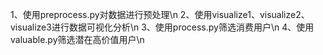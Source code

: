 1、使用preprocess.py对数据进行预处理\n
2、使用visualize1、visualize2、visualize3进行数据可视化分析\n
3、使用process.py筛选消费用户\n
4、使用valuable.py筛选潜在高价值用户\n
